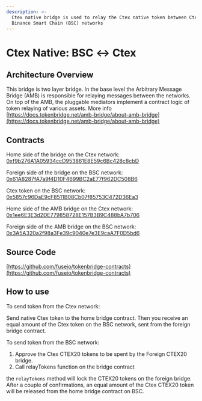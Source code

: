 ```yaml
---
description: >-
  Ctex native bridge is used to relay the Ctex native token between Ctex and
  Binance Smart Chain (BSC) networks
---
```


# Ctex Native: BSC ↔ Ctex

## Architecture Overview

This bridge is two layer bridge. In the base level the Arbitrary Message Bridge \(AMB\) is responsible for relaying messages between the networks. On top of the AMB,  the pluggable mediators implement a contract logic of token relaying of various assets. More info [https://docs.tokenbridge.net/amb-bridge/about-amb-bridge](https://docs.tokenbridge.net/amb-bridge/about-amb-bridge)

## Contracts

Home side of the bridge on the Ctex network: [0xf9b276A1A05934ccD953861E8E59c6Bc428c8cbD](https://ctexscan.com/address/0xf9b276A1A05934ccD953861E8E59c6Bc428c8cbD/transactions)

Foreign side of the bridge on the BSC network: [0x61A8287fA7a9f4D10F4699BC2aE77f962DC508B6](https://etherscan.io/address/0x61A8287fA7a9f4D10F4699BC2aE77f962DC508B6)

Ctex token on the BSC network: [0x5857c96DaE9cF8511B08Cb07f85753C472D36Ea3](https://bscscan.com/token/0x5857c96dae9cf8511b08cb07f85753c472d36ea3)

Home side of the AMB bridge on the Ctex network: [0x1ee6E3E3d2DE779858728E157B3B9C488bA7b706](https://ctexscan.com/address/0x1ee6E3E3d2DE779858728E157B3B9C488bA7b706)

Foreign side of the AMB bridge on the BSC network: [0x3A5A320a2f98a3Fe39c9040e7e3E9caA7F0D5bd6](https://bscscan.com/address/0x3A5A320a2f98a3Fe39c9040e7e3E9caA7F0D5bd6)

## Source Code

[https://github.com/fuseio/tokenbridge-contracts](https://github.com/fuseio/tokenbridge-contracts)

## How to use

To send token from the Ctex network:

Send native Ctex token to the home bridge contract. Then you receive an equal amount of the Ctex token on the BSC network, sent from the foreign bridge contract.

To send token from the BSC network:

1. Approve the Ctex CTEX20 tokens to be spent by the Foreign CTEX20 bridge. 
2. Call relayTokens function on the bridge contract

the `relayTokens` method will lock the CTEX20 tokens on the foreign bridge. After a couple of confirmations, an equal amount of the Ctex CTEX20 token will be released from the home bridge contract on BSC.

#### 

#### 

